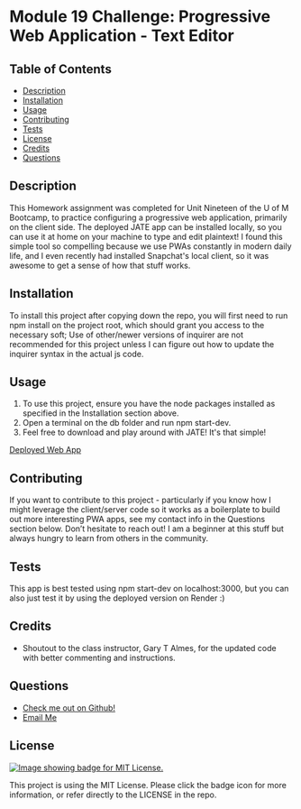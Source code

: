 # Module 19 Challenge: Progressive Web Application - Text Editor

  ## Table of Contents
  - [Description](#description)
  - [Installation](#installation)
  - [Usage](#usage)
  - [Contributing](#contributing)
  - [Tests](#tests)
  - [License](#license)
  - [Credits](#credits)
  - [Questions](#questions)

  ## Description
  This Homework assignment was completed for Unit Nineteen of the U of M Bootcamp, to practice configuring a progressive web application, primarily on the client side. The deployed JATE app can be installed locally, so you can use it at home on your machine to type and edit plaintext! I found this simple tool so compelling because we use PWAs constantly in modern daily life, and I even recently had installed Snapchat's local client, so it was awesome to get a sense of how that stuff works.

  ## Installation
  To install this project after copying down the repo, you will first need to run npm install on the project root, which should grant you access to the necessary soft; Use of other/newer versions of inquirer are not recommended for this project unless I can figure out how to update the inquirer syntax in the actual js code.

  ## Usage
  1. To use this project, ensure you have the node packages installed as specified in the Installation section above.
  2. Open a terminal on the db folder and run npm start-dev.
  3. Feel free to download and play around with JATE! It's that simple!

  [Deployed Web App](https://pwa-text-editor-8tmd.onrender.com/)

  ## Contributing
  If you want to contribute to this project - particularly if you know how I might leverage the client/server code so it works as a boilerplate to build out more interesting PWA apps, see my contact info in the Questions section below. Don’t hesitate to reach out! I am a beginner at this stuff but always hungry to learn from others in the community.

  ## Tests
  This app is best tested using npm start-dev on localhost:3000, but you can also just test it by using the deployed version on Render :)
  
  ## Credits
  - Shoutout to the class instructor, Gary T Almes, for the updated code with better commenting and instructions.

  ## Questions
  - [Check me out on Github!](https://www.github.com/floatingpoint-exaflop)
  - [Email Me](mailto:timscallon1@gmail.com?subject=Hello!)

  ## License
  [![Image showing badge for MIT License.](https://img.shields.io/badge/License-MIT_License-blue)](https://mit-license.org/)
  
  This project is using the MIT License. Please click the badge icon for more information, or refer directly to the LICENSE in the repo.
